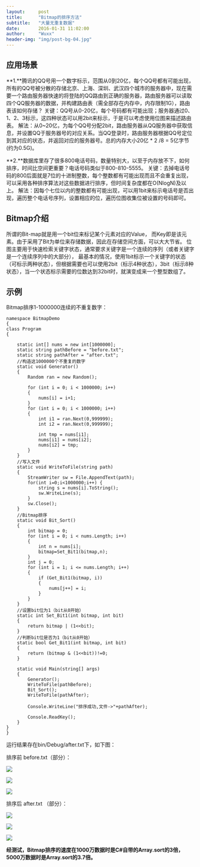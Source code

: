 ```yaml
---
layout:     post
title:      "Bitmap的排序方法"
subtitle:   "大量无重复数据"
date:       2016-01-31 11:02:00
author:     "Wuxx"
header-img: "img/post-bg-04.jpg"
---
```

## 应用场景 ##
**1.**腾讯的QQ号用一个数字标示，范围从0到20亿，每个QQ号都有可能出现，所有的QQ号被分散的存储北京、上海、深圳、武汉四个城市的服务器中，现在需要一个路由服务器快速的将登陆的QQ路由到正确的服务器，路由服务器可以读取四个QQ服务器的数据，并构建路由表（需全部存在内存中，内存限制1G），路由表该如何存储？
关键：QQ号从0-20亿，每个号码都有可能出现；服务器通过0、1、2、3标示，这四种状态可以用2bit来标示，于是可以考虑使用位图来描述路由表。
解法：从0~20亿，为每个QQ号分配2bit，路由服务器从QQ服务器中获取信息，并设置QQ于服务器号的对应关系。当QQ登录时，路由服务器根据QQ号定位到其对应的状态，并返回对应的服务器号。总的内存大小20亿 * 2 /8 = 5亿字节(约为0.5G)。

**2.**数据库里存了很多800电话号码，数量特别大，以至于内存放不下，如何排序，时间比空间更重要？电话号码类似于800-810-5555。
关键：去掉电话号码的800后面就是7位的十进制整数，每个整数都有可能出现而且不会重复出现，可以采用各种排序算法对这些数据进行排序，但时间复杂度都在O(NlogN)及以上。
解法：因每个七位以内的整数都有可能出现，可以用1bit来标示电话号是否出现，遍历整个电话号序列，设置相应的位，遍历位图收集位被设置的号码即可。

## Bitmap介绍  ##
所谓的Bit-map就是用一个bit位来标记某个元素对应的Value， 而Key即是该元素。由于采用了Bit为单位来存储数据，因此在存储空间方面，可以大大节省。
位图主要用于快速检索关键字状态，通常要求关键字是一个连续的序列（或者关键字是一个连续序列中的大部分）， 最基本的情况，使用1bit标示一个关键字的状态（可标示两种状态），但根据需要也可以使用2bit（标示4种状态），3bit（标示8种状态），当一个状态标示需要的位数达到32bit时，就演变成来一个整型数组了。
## 示例 ##
Bitmap排序1-1000000连续的不重复数字：

	namespace BitmapDemo
	{
    class Program
    {

        static int[] nums = new int[1000000];
        static string pathBefore = "before.txt";
        static string pathAfter = "after.txt";
        //构造这1000000个不重复的数字
        static void Generator()
        {
            Random ran = new Random();
            
            for (int i = 0; i < 1000000; i++)
            {
                nums[i] = i+1;
            }
            for (int i = 0; i < 1000000; i++)
            {
                int i1 = ran.Next(0,999999);
                int i2 = ran.Next(0,999999);

                int tmp = nums[i1];
                nums[i1] = nums[i2];
                nums[i2] = tmp;
            }
        }
		//写入文件
        static void WriteToFile(string path)
        {
            StreamWriter sw = File.AppendText(path);
            for(int i=0;i<1000000;i++) {
                string s = nums[i].ToString();
                sw.WriteLine(s);
            }
            sw.Close();
        }
        //Bitmap排序
        static void Bit_Sort()
        {
            int bitmap = 0;
            for (int i = 0; i < nums.Length; i++)
            {
                int n = nums[i];
                bitmap=Set_Bit1(bitmap,n);
            }
            int j = 0;
            for (int i = 1; i <= nums.Length; i++)
            {
                if (Get_Bit1(bitmap, i))
                {
                    nums[j++] = i;
                }
            }
        }
        //设置bit位为1（bit从0开始）
        static int Set_Bit1(int bitmap, int bit)
        {
            return bitmap | (1<<bit);
        }
 		//判断bit位是否为1（bit从0开始）
        static bool Get_Bit1(int bitmap, int bit)
        {
            return (bitmap & (1<<bit))!=0;
        }

        static void Main(string[] args)
        {
            Generator();
            WriteToFile(pathBefore);
            Bit_Sort();
            WriteToFile(pathAfter);

            Console.WriteLine("排序成功,文件->"+pathAfter);

            Console.ReadKey();
        }
    }
	}

运行结果存在bin/Debug/after.txt下，如下图：

排序前 before.txt（部分）：

![](http://wxzwsj197950.github.io/MyImgs/20160204/1.bmp)

![](http://wxzwsj197950.github.io/MyImgs/20160204/2.bmp)

![](http://wxzwsj197950.github.io/MyImgs/20160204/3.bmp)

排序后 after.txt （部分）：

![](http://wxzwsj197950.github.io/MyImgs/20160204/a1.bmp)

![](http://wxzwsj197950.github.io/MyImgs/20160204/a2.bmp)

![](http://wxzwsj197950.github.io/MyImgs/20160204/a3.bmp)

**经测试，Bitmap排序的速度在1000万数据时是C#自带的Array.sort的3倍，5000万数据时是Array.sort的3.7倍。**